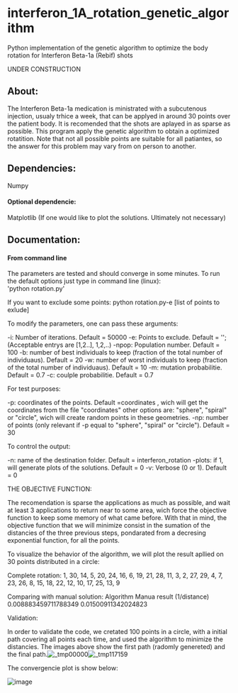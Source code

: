 # interferon_1A_rotation_genetic_algorithm
   Python implementation of the genetic algorithm to optimize the body rotation for Interferon Beta-1a (Rebif) shots

UNDER CONSTRUCTION

## About:
   The Interferon Beta-1a medication is ministrated with a subcutenous injection, usualy trhice a week, that can be applyed in around 30 points over the patient body. It is recomended that the shots are aplayed in as sparse as possible. This program apply the genetic algorithm to obtain a optimized rotatition. Note that not all possible points are suitable for all patiantes, so the answer for this problem may vary from on person to another.

## Dependencies:

   Numpy

#### Optional dependencie:

   Matplotlib (If one would like to plot the solutions. Ultimately not necessary)

## Documentation:

#### From command line

  The parameters are tested and should converge in some minutes. To run the default options just type in command line (linux):    
  'python rotation.py'

  If you want to exclude some points:
  python rotation.py-e [list of points to exlude]

To modify the parameters, one can pass these arguments:

-i: Number of iterations. Default = 50000
-e: Points to exclude. Default = ''; (Acceptable entrys are [1,2..], 1,2,..)
-npop: Population number. Default = 100
-b: number of best individuals to keep (fraction of the total number of individuaus). Default = 20
-w: number of worst individuals to keep (fraction of the total number of individuaus). Default = 10
-m: mutation probabilitie. Default = 0.7
-c: coulple probabilitie. Default = 0.7


For test purposes:

-p: coordinates of the points. Default =coordinates , wich will get the coordinates from the file "coordinates"
    other options are: "sphere", "spiral" or "circle", wich will create random points in these geometries. 
-np: number of points (only relevant if -p equal to "sphere", "spiral" or "circle"). Default = 30

To control the output:

-n: name of the destination folder. Default = interferon_rotation
-plots: if 1, will generate plots of the solutions. Default = 0
-v: Verbose (0 or 1). Default = 0
 


THE OBJECTIVE FUNCTION:

  The recomendation is sparse the applications as much as possible, and wait at least 3 applications to return near to some area, wich force the objective function to keep some memory of what came before. With that in mind, the objective function that we will minimize consist in the sumation of the distancies of the three previous steps, pondarated from a decresing exponential function, for all the points.

To visualize the behavior of the algorithm, we will plot the result apllied on 30 points distributed in a circle:


Complete rotation:
1, 30, 14,  5, 20, 24, 16,  6, 19, 21, 28, 11,  3,  2, 27, 29,  4,  7, 23, 26,  8, 15, 18, 22, 12, 10, 17, 25, 13,  9
       

Comparing with manual solution:
 Algorithm              Manua result (1/distance)
0.008883459711788349 0.01500911342024823

Validation:

In order to validate the code, we cretated 100 points in a circle, with a initial path covering all points each time, and used the algorithm to minimize the distancies. The images above show the first path (radomly genereted) and the final path.![_tmp00000](https://user-images.githubusercontent.com/78453361/113072812-50b79180-919e-11eb-94ba-4ee2159d3654.png)![_tmp117159](https://user-images.githubusercontent.com/78453361/113072823-56ad7280-919e-11eb-8ba5-b4f874111dc5.png)



The convergencie plot is show below:

![image](https://user-images.githubusercontent.com/78453361/113073076-c9b6e900-919e-11eb-83d0-2911cc743a3d.png)
